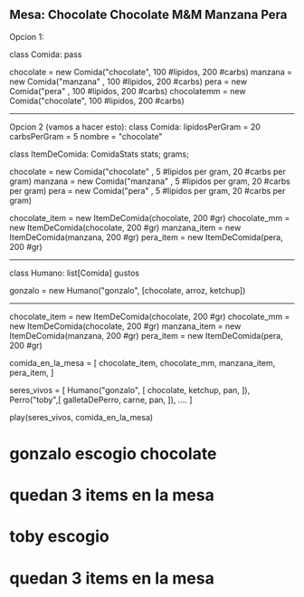 Mesa:
   Chocolate
   Chocolate M&M
   Manzana
   Pera
-------------
Opcion 1:

class Comida:
	pass

chocolate 	= new Comida("chocolate", 100 #lipidos, 200 #carbs)
manzana 	= new Comida("manzana"	, 100 #lipidos, 200 #carbs)
pera 		= new Comida("pera"		, 100 #lipidos, 200 #carbs)
chocolatemm = new Comida("chocolate", 100 #lipidos, 200 #carbs)

-------------
Opcion 2 (vamos a hacer esto):
class Comida:
	lipidosPerGram = 20
	carbsPerGram = 5
	nombre = "chocolate"

class ItemDeComida:
	ComidaStats stats;
	grams;

chocolate	= new Comida("chocolate"	, 5 #lipidos per gram, 20 #carbs per gram)
manzana 	= new Comida("manzana"		, 5 #lipidos per gram, 20 #carbs per gram)
pera 		= new Comida("pera"			, 5 #lipidos per gram, 20 #carbs per gram)

chocolate_item 	= new ItemDeComida(chocolate, 200 #gr)
chocolate_mm 	= new ItemDeComida(chocolate, 200 #gr)
manzana_item 	= new ItemDeComida(manzana, 200 #gr)
pera_item 		= new ItemDeComida(pera, 200 #gr)

-----

class Humano:
	list[Comida] gustos


gonzalo = new Humano("gonzalo", [chocolate, arroz, ketchup])


----------

chocolate_item 	= new ItemDeComida(chocolate, 200 #gr)
chocolate_mm 	= new ItemDeComida(chocolate, 200 #gr)
manzana_item 	= new ItemDeComida(manzana, 200 #gr)
pera_item 		= new ItemDeComida(pera, 200 #gr)

comida_en_la_mesa = [
	chocolate_item,
	chocolate_mm,
	manzana_item,
	pera_item,
]

seres_vivos = [
	Humano("gonzalo", [
		chocolate,
		ketchup,
		pan,
	]),
	Perro("toby",[
		galletaDePerro,
		carne,
		pan,
	]),
	....
]


play(seres_vivos, comida_en_la_mesa)

# gonzalo escogio chocolate
# quedan 3 items en la mesa

# toby escogio <nada>
# quedan 3 items en la mesa






